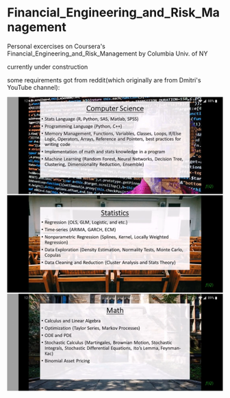 # Financial_Engineering_and_Risk_Management
Personal excercises on Coursera's Financial_Engineering_and_Risk_Management by Columbia Univ. of NY

currently under construction












some requirements got from reddit(which originally are from Dmitri's YouTube channel):


![대체 텍스트](https://github.com/wolfinwallst/Financial_Engineering_and_Risk_Management/blob/main/1.webp)
![대체 텍스트](https://github.com/wolfinwallst/Financial_Engineering_and_Risk_Management/blob/main/2.webp)
![대체 텍스트](https://github.com/wolfinwallst/Financial_Engineering_and_Risk_Management/blob/main/3.webp)

